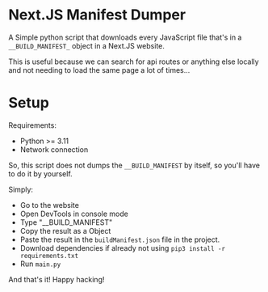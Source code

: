 # Next.JS Manifest Dumper

A Simple python script that downloads every JavaScript file that's in a `__BUILD_MANIFEST_` object in a Next.JS website.

This is useful because we can search for api routes or anything else locally and not needing to load the same page a lot of times...

# Setup

Requirements:
- Python >= 3.11
- Network connection

So, this script does not dumps the `__BUILD_MANIFEST` by itself, so you'll have to do it by yourself.

Simply:
- Go to the website
- Open DevTools in console mode
- Type "__BUILD_MANIFEST"
- Copy the result as a Object
- Paste the result in the `buildManifest.json` file in the project.
- Download dependencies if already not using `pip3 install -r requirements.txt`
- Run `main.py`

And that's it! Happy hacking!